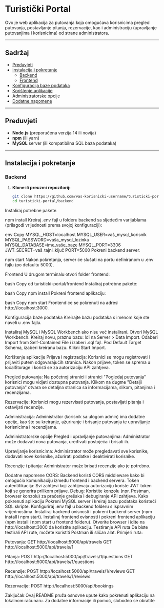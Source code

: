 # Turistički Portal

Ovo je web aplikacija za putovanja koja omogućava korisnicima pregled putovanja, postavljanje pitanja, rezervacije, kao i administraciju (upravljanje putovanjima i korisnicima) od strane administratora.

---

## Sadržaj

- [Preduvjeti](#preduvjeti)
- [Instalacija i pokretanje](#instalacija-i-pokretanje)
  - [Backend](#backend)
  - [Frontend](#frontend)
- [Konfiguracija baze podataka](#konfiguracija-baze-podataka)
- [Korištenje aplikacije](#korištenje-aplikacije)
- [Administratorske opcije](#administratorske-opcije)
- [Dodatne napomene](#dodatne-napomene)

---

## Preduvjeti

- **Node.js** (preporučena verzija 14 ili novija)
- **npm** (ili yarn)
- **MySQL** server (ili kompatibilna SQL baza podataka)

---

## Instalacija i pokretanje

### Backend

1. **Klone ili preuzmi repozitorij:**

   ```bash
   git clone https://github.com/vas-korisnicki-username/turisticki-portal.git
   cd turisticki-portal/backend
Instaliraj potrebne pakete:


npm install
Kreiraj .env fajl u folderu backend sa sljedećim varijablama (prilagodi vrijednosti prema svojoj konfiguraciji):

env
Copy
MYSQL_HOST=localhost
MYSQL_USER=vaš_mysql_korisnik
MYSQL_PASSWORD=vaša_mysql_lozinka
MYSQL_DATABASE=ime_vaše_baze
MYSQL_PORT=3306
JWT_SECRET=vaš_tajni_ključ
PORT=5000
Pokreni backend server:


npm start
Nakon pokretanja, server će slušati na portu definiranom u .env fajlu (po defaultu 5000).

Frontend
U drugom terminalu otvori folder frontend:

bash
Copy
cd turisticki-portal/frontend
Instaliraj potrebne pakete:

bash
Copy
npm install
Pokreni frontend aplikaciju:

bash
Copy
npm start
Frontend će se pokrenuti na adresi http://localhost:3000.

Konfiguracija baze podataka
Kreirajte bazu podataka s imenom koje ste naveli u .env fajlu.

Instaliraj MySQL i MySQL Workbench ako nisu već instalirani.
Otvori MySQL Workbench.
Kreiraj novu, praznu bazu:
Idi na Server > Data Import.
Odaberi Import from Self-Contained File i izaberi .sql fajl.
Pod Default Target Schema, izaberi kreiranu bazu.
Klikni Start Import.

Korištenje aplikacije
Prijava i registracija: Korisnici se mogu registrovati i prijaviti putem odgovarajućih stranica. Nakon prijave, token se sprema u localStorage i koristi se za autorizaciju API zahtjeva.

Pregled putovanja: Na početnoj stranici i stranici "Pogledaj putovanja" korisnici mogu vidjeti dostupna putovanja. Klikom na dugme "Detalji putovanja" otvara se detaljna stranica sa informacijama, slikom, pitanjima i recenzijama.

Rezervacije: Korisnici mogu rezervisati putovanja, postavljati pitanja i ostavljati recenzije.

Administracija: Administrator (korisnik sa ulogom admin) ima dodatne opcije, kao što su kreiranje, ažuriranje i brisanje putovanja te upravljanje korisnicima i recenzijama.

Administratorske opcije
Pregled i upravljanje putovanjima: Administrator može dodavati nova putovanja, uređivati postojeća i brisati ih.

Upravljanje korisnicima: Administrator može pregledavati sve korisnike, dodavati nove korisnike, ažurirati podatke i deaktivirati korisnike.

Recenzije i pitanja: Administrator može brisati recenzije ako je potrebno.

Dodatne napomene
CORS: Backend koristi CORS middleware kako bi omogućio komunikaciju između frontend i backend servera.
Token autentifikacija: Svi zahtjevi koji zahtijevaju autorizaciju koriste JWT token koji se generira prilikom prijave.
Debug: Koristite konzolu (npr. Postman, browser konzolu) za praćenje grešaka i debugiranje API zahtjeva.
Kako pokrenuti aplikaciju
Pokreni MySQL server i kreiraj bazu podataka koristeći SQL skripte.
Konfiguriraj .env fajl u backend folderu s ispravnim vrijednostima.
Instaliraj backend ovisnosti i pokreni backend server (npm install i npm start).
Instaliraj frontend ovisnosti i pokreni frontend aplikaciju (npm install i npm start u frontend folderu).
Otvorite browser i idite na http://localhost:3000 da koristite aplikaciju.
Testiranje API ruta
Da biste testirali API rute, možete koristiti Postman ili sličan alat. Primjeri ruta:

Putovanja:
GET http://localhost:5000/api/travels
GET http://localhost:5000/api/travels/1

Pitanja:
POST http://localhost:5000/api/travels/1/questions
GET http://localhost:5000/api/travels/1/questions

Recenzije:
POST http://localhost:5000/api/travels/1/reviews
GET http://localhost:5000/api/travels/1/reviews

Rezervacije:
POST http://localhost:5000/api/bookings

Zaključak
Ovaj README pruža osnovne upute kako pokrenuti aplikaciju na lokalnom računaru. Za dodatne informacije ili pomoć, slobodno se obratite